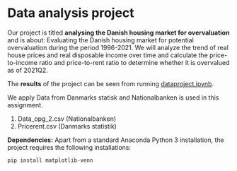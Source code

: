 # Data analysis project

Our project is titled **analysing the Danish housing market for overvaluation** and is about: Evaluating the Danish housing market for potential overvaluation during the period 1996-2021. We will analyze the trend of real house prices and real disposable income over time and calculate the price-to-income ratio and price-to-rent ratio to determine whether it is overvalued as of 2021Q2. 

The **results** of the project can be seen from running [dataproject.ipynb](dataproject.ipynb).

We apply Data from Danmarks statisk and Nationalbanken is used in this assignment. 

1. Data_opg_2.csv (Nationalbanken) 
1. Pricerent.csv (Danmarks statistik)

**Dependencies:** Apart from a standard Anaconda Python 3 installation, the project requires the following installations:

``pip install matplotlib-venn``
